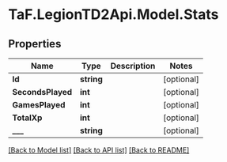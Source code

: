 
# TaF.LegionTD2Api.Model.Stats

## Properties

Name | Type | Description | Notes
------------ | ------------- | ------------- | -------------
**Id** | **string** |  | [optional] 
**SecondsPlayed** | **int** |  | [optional] 
**GamesPlayed** | **int** |  | [optional] 
**TotalXp** | **int** |  | [optional] 
**___** | **string** |  | [optional] 

[[Back to Model list]](../README.md#documentation-for-models)
[[Back to API list]](../README.md#documentation-for-api-endpoints)
[[Back to README]](../README.md)


